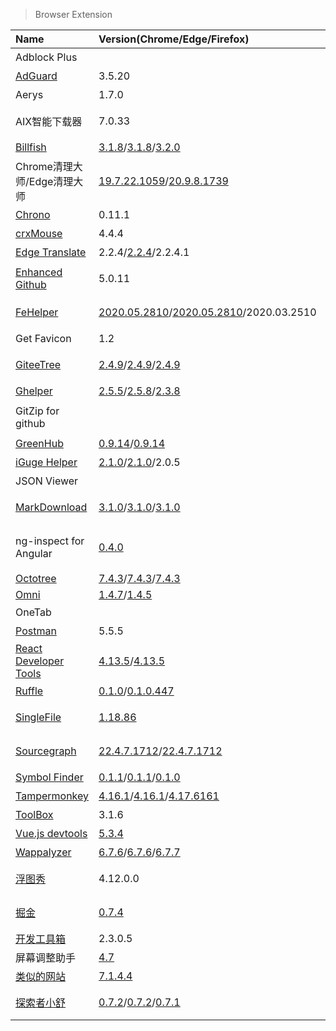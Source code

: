 > Browser Extension

| Name                              | Version(Chrome/Edge/Firefox)                                                    | Description                          |
| :-------------------------------- | :------------------------------------------------------------------------------ | :----------------------------------- |
| Adblock Plus                      |                                                                                 | 免除广告困扰                         |
| [AdGuard][AdGuard]                | 3.5.20                                                                          | 广告拦截器                           |
| Aerys                             | 1.7.0                                                                           | 窗口标签管理器                       |
| AIX智能下载器                     | 7.0.33                                                                          | 高效实现网页内容的嗅探和下载         |
| [Billfish][BF]                    | [3.1.8][BF-Chrome]/[3.1.8][BF-Edge]/[3.2.0][BF-Firefox]                         | 免费素材管理工具                     |
| Chrome清理大师/Edge清理大师       | [19.7.22.1059][CM-Chrome]/[20.9.8.1739][CM-Edge]                                | 一键清理浏览器垃圾                   |
| [Chrono][Chrono]                  | 0.11.1                                                                          | 下载管理器                           |
| [crxMouse][crxMouse]              | 4.4.4                                                                           | 鼠标手势                             |
| [Edge Translate][EdgeTranslate]   | 2.2.4/[2.2.4][EdgeTranslate-Edge]/2.2.4.1                                       | 侧边翻译                             |
| [Enhanced Github][EnhancedGithub] | 5.0.11                                                                          | 提供GitHub附加组件的浏览器扩展       |
| [FeHelper][FH]                    | [2020.05.2810][FH-Chrome]/[2020.05.2810][FH-Edge]/2020.03.2510                  | Web开发者常用工具集                  |
| Get Favicon                       | 1.2                                                                             | 获取网页的favicon                    |
| [GiteeTree][GT]                   | [2.4.9][GT-Chrome]/[2.4.9][GT-Edge]/[2.4.9][GT-Firefox]                         | 基于Octotree的码云文件树插件         |
| [Ghelper][GH]                     | [2.5.5][GH-Chrome]/[2.5.8][GH-Edge]/[2.3.8][GH-Firefox]                         | 谷歌上网助手                         |
| GitZip for github                 |                                                                                 | 高速下载GitHub项目文件夹             |
| [GreenHub][GreenHub]              | [0.9.14][GreenHub-Chrome]/[0.9.14][GreenHub-Edge]                               | 绿墙-网络出海工具                    |
| [iGuge Helper][iGuge]             | [2.1.0][iGuge-Chrome]/[2.1.0][iGuge-Edge]/2.0.5                                 | 谷歌学术助手                         |
| JSON Viewer                       |                                                                                 | 方便查看Json结构                     |
| [MarkDownload][MD]                | [3.1.0][MD-Chrome]/[3.1.0][MD-Edge]/[3.1.0][MD-Firefox]                         | 把HTML格式自动转换成Markdown格式     |
| ng-inspect for Angular            | [0.4.0][ng-inspect-for-angular-Chrome]                                          | 用于调试Angular(1.x/4+/lvy)应用程序  |
| [Octotree][OT]                    | [7.4.3][OT-Chrome]/[7.4.3][OT-Edge]/[7.4.3][OT-Firefox]                         | GitHub Code Tree                     |
| [Omni][Omni]                      | [1.4.7][Omni-Chrome]/[1.4.5][Omni-Firefox]                                      |                                      |
| OneTab                            |                                                                                 | 一键合并Tab                          |
| [Postman][Postman]                | 5.5.5                                                                           | 网络API测试工具                      |
| [React Developer Tools][React]    | [4.13.5][React-Chrome]/[4.13.5][React-Edge]                                     | React开发工具                        |
| [Ruffle][Ruffle]                  | [0.1.0][Ruffle-Chrome]/[0.1.0.447][Ruffle-Firefox]                              | Flash模拟器                          |
| [SingleFile][SingleFile]          | [1.18.86][SingleFile-Chrome]                                                    | 把网页完整保存到本地                 |
| [Sourcegraph][SG]                 | [22.4.7.1712][SG-Chrome]/[22.4.7.1712][SG-Firefox]                              | Web代码搜索浏览工具                  |
| [Symbol Finder][SF]               | [0.1.1][SF-Chrome]/[0.1.1][SF-Edge]/[0.1.0][SF-Firefox]                         | 轻松浏览和插入图标                   |
| [Tampermonkey][TM]                | [4.16.1][TM-Chrome]/[4.16.1][TM-Edge]/[4.17.6161][TM-Firefox]                   | 用户脚本管理器                       |
| [ToolBox][ToolBox]                | 3.1.6                                                                           | 常用工具                             |
| [Vue.js devtools][Vue]            | [5.3.4][Vue-Chrome]                                                             | Vue开发工具                          |
| [Wappalyzer][Wappalyzer]          | [6.7.6][Wappalyzer-Chrome]/[6.7.6][Wappalyzer-Edge]/[6.7.7][Wappalyzer-Firefox] | 识别网站技术栈                       |
| [浮图秀][PhotoShow]               | 4.12.0.0                                                                        | 悬浮快速查看网页原图                 |
| [掘金][juejin]                    | [0.7.4][juejin-Edge]                                                            | 一站式聚合优质内容·快捷工具·常用网址 |
| [开发工具箱][开发工具箱]          | 2.3.0.5                                                                         | 软件开发小工具合集                   |
| 屏幕调整助手                      | [4.7][屏幕调整助手-Chrome]                                                      | 更改屏幕的大小                       |
| [类似的网站][similar]             | [7.1.4.4][similar-Chrome]                                                       | 发现相关网站                         |
| [探索者小舒][XS]                  | [0.7.2][XS-Chrome]/[0.7.2][XS-Edge]/[0.7.1][XS-Firefox]                         | 强大快捷的搜索切换工具               |

[AdGuard]: https://adguard.com/zh_cn/adguard-browser-extension/overview.html '跳转主页'
[BF]: https://www.billfish.cn/ '跳转主页'
[BF-Chrome]: https://chrome.google.com/webstore/detail/billfish-free-material-ma/piohkopmiebhgodfkcfcmjbmgkcnjnmf '跳转Google Store'
[BF-Edge]: https://microsoftedge.microsoft.com/addons/detail/billfish-%E5%85%8D%E8%B4%B9%E7%B4%A0%E6%9D%90%E7%AE%A1%E7%90%86%E5%B7%A5%E5%85%B7v3/kjjmbhmmbfgbaannpbpoaabponeogaop?hl=zh-CN '跳转Microsoft Store'
[BF-Firefox]: https://addons.mozilla.org/zh-CN/firefox/addon/billfish-%E5%85%8D%E8%B4%B9%E5%9B%BE%E7%89%87%E7%AE%A1%E7%90%86%E9%87%87%E9%9B%86%E6%8F%92%E4%BB%B6/ '跳转Firefox Add-ons'
[CM-Chrome]: https://chrome.google.com/webstore/detail/clean-master-the-best-chr/eagiakjmjnblliacokhcalebgnhellfi '跳转Google Store'
[CM-Edge]: https://microsoftedge.microsoft.com/addons/detail/edge%E6%B8%85%E7%90%86%E5%A4%A7%E5%B8%88%EF%BC%9A%E4%B8%80%E9%94%AE%E6%B8%85%E7%90%86%E6%B5%8F%E8%A7%88%E5%99%A8%E5%9E%83%E5%9C%BE%EF%BC%8C%E8%AE%A9%E4%BD%A0%E7%9A%84edg/nlcebdoehkdiojeahkofcfnolkleembf '跳转Microsoft Store'
[Chrono]: https://www.chronodownloader.net/ '跳转主页'
[crxMouse]: https://crxmouse.com/zh-hans/ '跳转主页'
[EdgeTranslate]: https://github.com/EdgeTranslate/EdgeTranslate '跳转主页'
[EdgeTranslate-Edge]: https://microsoftedge.microsoft.com/addons/detail/%E4%BE%A7%E8%BE%B9%E7%BF%BB%E8%AF%91/bfdogplmndidlpjfhoijckpakkdjkkil '跳转Microsoft Store'
[EnhancedGithub]: https://varunmalhotra.xyz/enhanced-github/ '跳转主页'
[FH]: https://www.baidufe.com/fehelper '跳转主页'
[FH-Chrome]: https://chrome.google.com/webstore/detail/fehelper%E5%89%8D%E7%AB%AF%E5%8A%A9%E6%89%8B/pkgccpejnmalmdinmhkkfafefagiiiad '跳转Google Store'
[FH-Edge]: https://microsoftedge.microsoft.com/addons/detail/fehelper%E5%89%8D%E7%AB%AF%E5%8A%A9%E6%89%8B/feolnkbgcbjmamimpfcnklggdcbgakhe '跳转Microsoft Store'
[GT]: https://gitee.com/oschina/GitCodeTree '跳转主页'
[GT-Chrome]: https://chrome.google.com/webstore/detail/gitcodetree/inaaldjpdbkaodlmdcplgpoibohcmmlj '跳转Google Store'
[GT-Edge]: https://microsoftedge.microsoft.com/addons/detail/giteetree/ialknpjkghajbolmfcbklajihdimifdk '跳转Microsoft Store'
[GT-Firefox]: https://addons.mozilla.org/zh-CN/firefox/addon/giteetree/ '跳转Firefox Add-ons'
[GH]: https://ghelper.xyz/ '跳转主页'
[GH-Chrome]: https://chrome.google.com/webstore/detail/%E8%B0%B7%E6%AD%8C%E4%B8%8A%E7%BD%91%E5%8A%A9%E6%89%8B/cieikaeocafmceoapfogpffaalkncpkc '跳转Google Store'
[GH-Firefox]: https://addons.mozilla.org/zh-CN/firefox/addon/%E8%B0%B7%E6%AD%8C%E4%B8%8A%E7%BD%91%E5%8A%A9%E6%89%8B-%E5%AE%98%E7%BD%91%E7%89%88/ '跳转Firefox Add-ons'
[GH-Edge]: https://microsoftedge.microsoft.com/addons/detail/%E8%B0%B7%E6%AD%8C%E4%B8%8A%E7%BD%91%E5%8A%A9%E6%89%8B/eoboojokdmamahfilfmamjjkcmkmddgk '跳转Microsoft Store'
[GreenHub]: https://github.com/pablocc1979/Green-Hub-Proxy/ '跳转主页'
[GreenHub-Chrome]: https://chrome.google.com/webstore/detail/greenhub-free-vpn/knmhokeiipedacnhpjklbjmfgedfohco '跳转Google Store'
[GreenHub-Edge]: https://microsoftedge.microsoft.com/addons/detail/greenhub%E7%BB%BF%E5%A2%99%E2%80%94%E7%BD%91%E7%BB%9C%E5%87%BA%E6%B5%B7%E5%B7%A5%E5%85%B7/hholdpohidinjmkoanabdchniingdfac '跳转Microsoft Store'
[iGuge]: https://iguge.xyz/ '跳转主页'
[iGuge-Chrome]: https://chrome.google.com/webstore/detail/igg%E8%B0%B7%E6%AD%8C%E5%AD%A6%E6%9C%AF%E5%8A%A9%E6%89%8B/ncldcbhpeplkfijdhnoepdgdnmjkckij '跳转Google Store'
[iGuge-Edge]: https://microsoftedge.microsoft.com/addons/detail/igg%E8%B0%B7%E6%AD%8C%E5%AD%A6%E6%9C%AF%E5%8A%A9%E6%89%8B/mchibleoefileemjfghfejaggonplmmg '跳转Microsoft Store'
[ng-inspect-for-angular-Chrome]: https://chrome.google.com/webstore/detail/ng-inspect-for-angular1x4/onfmmmemcmipkohkkgofiojpiahbpogh '跳转Google Store'
[MD]: https://github.com/deathau/markdownload '跳转主页'
[MD-Chrome]: https://chrome.google.com/webstore/detail/markdownload-markdown-web/pcmpcfapbekmbjjkdalcgopdkipoggdi '跳转Google Store'
[MD-Edge]: https://microsoftedge.microsoft.com/addons/detail/markdownload-markdown-w/hajanaajapkhaabfcofdjgjnlgkdkknm '跳转Microsoft Store'
[MD-Firefox]: https://addons.mozilla.org/zh-CN/firefox/addon/markdownload/ '跳转Firefox Add-ons'
[OT]: https://www.octotree.io/ '跳转主页'
[OT-Chrome]: https://chrome.google.com/webstore/detail/octotree-github-code-tree/bkhaagjahfmjljalopjnoealnfndnagc '跳转Google Store'
[OT-Edge]: https://microsoftedge.microsoft.com/addons/detail/octotree-github-code-tr/joagmknfcgpikbadjkaikmnhpjadihjg '跳转Microsoft Store'
[OT-Firefox]: https://addons.mozilla.org/zh-CN/firefox/addon/octotree/ '跳转Firefox Add-ons'
[Omni]: https://github.com/alyssaxuu/omni '跳转主页'
[Omni-Chrome]: https://chrome.google.com/webstore/detail/omni/mapjgeachilmcbbokkgcbgpbakaaeehi '跳转Google Store'
[Omni-Firefox]: https://addons.mozilla.org/zh-CN/firefox/addon/omnisearch/ '跳转Firefox Add-ons'
[Postman]: https://www.postman.com/downloads/ '跳转主页'
[React]: https://github.com/facebook/react '跳转主页'
[React-Chrome]: https://chrome.google.com/webstore/detail/react-developer-tools/fmkadmapgofadopljbjfkapdkoienihi '跳转Google Store'
[React-Edge]: https://microsoftedge.microsoft.com/addons/detail/react-developer-tools/gpphkfbcpidddadnkolkpfckpihlkkil '跳转Microsoft Store'
[Ruffle]: https://ruffle.rs/ '跳转主页'
[Ruffle-Chrome]: https://chrome.google.com/webstore/detail/ruffle/donbcfbmhbcapadipfkeojnmajbakjdc '跳转Google Store'
[Ruffle-Firefox]: https://addons.mozilla.org/zh-CN/firefox/addon/ruffle_rs/ '跳转Firefox Add-ons'
[SingleFile]: https://github.com/gildas-lormeau/SingleFile '跳转主页'
[SingleFile-Chrome]: https://chrome.google.com/webstore/detail/singlefile/mpiodijhokgodhhofbcjdecpffjipkle '跳转Google Store'
[SG]: https://sourcegraph.com/ '跳转主页'
[SG-Chrome]: https://chrome.google.com/webstore/detail/sourcegraph/dgjhfomjieaadpoljlnidmbgkdffpack '跳转Google Store'
[SG-Firefox]: https://addons.mozilla.org/zh-CN/firefox/addon/sourcegraph-for-firefox/ '跳转Firefox Add-ons'
[TM]: https://www.tampermonkey.net/ '跳转主页'
[TM-Chrome]: https://chrome.google.com/webstore/detail/tampermonkey/dhdgffkkebhmkfjojejmpbldmpobfkfo '跳转Google Store'
[TM-Edge]: https://microsoftedge.microsoft.com/addons/detail/tampermonkey/iikmkjmpaadaobahmlepeloendndfphd '跳转Microsoft Store'
[TM-Firefox]: https://addons.mozilla.org/zh-CN/firefox/addon/tampermonkey/ '跳转Firefox Add-ons'
[ToolBox]: http://chenapp.com/chrome/developtools '跳转主页'
[Vue]: https://devtools.vuejs.org/ '跳转主页'
[Vue-Chrome]: https://chrome.google.com/webstore/detail/vuejs-devtools/nhdogjmejiglipccpnnnanhbledajbpd '跳转Google Store'
[Wappalyzer]: https://www.wappalyzer.com/ '跳转主页'
[Wappalyzer-Chrome]: https://chrome.google.com/webstore/detail/wappalyzer/gppongmhjkpfnbhagpmjfkannfbllamg '跳转Google Store'
[Wappalyzer-Edge]: https://microsoftedge.microsoft.com/addons/detail/wappalyzer/mnbndgmknlpdjdnjfmfcdjoegcckoikn '跳转Microsoft Store'
[Wappalyzer-Firefox]: https://addons.mozilla.org/zh-CN/firefox/addon/wappalyzer/ '跳转Firefox Add-ons'
[PhotoShow]: https://github.com/Mr-VincentW/PhotoShow '跳转主页'
[juejin]: https://juejin.cn/extension '跳转主页'
[juejin-Edge]: https://microsoftedge.microsoft.com/addons/detail/%E7%A8%80%E5%9C%9F%E6%8E%98%E9%87%91/iblloeofmdhfkbkpjkkombjngddeocjk '跳转Microsoft Store'
[开发工具箱]: https://www.box3.cn/ '跳转主页'
[屏幕调整助手-Chrome]: https://chrome.google.com/webstore/detail/%E5%B1%8F%E5%B9%95%E8%B0%83%E6%95%B4%E5%8A%A9%E6%89%8B/ajgidahckhliegaonfgbialbcpcljach '跳转Google Store'
[similar]: https://www.similarsites.com/ '跳转主页'
[similar-Chrome]: https://chrome.google.com/webstore/detail/similar-sites-discover-re/necpbmbhhdiplmfhmjicabdeighkndkn '跳转Google Store'
[SF]: https://mybrowseraddon.com/symbol-finder.html '跳转主页'
[SF-Chrome]: https://chrome.google.com/webstore/detail/symbol-finder/jkkcdhfbndheafipanegbnmhledmdcjj '跳转Google Store'
[SF-Edge]: https://microsoftedge.microsoft.com/addons/detail/symbol-finder/jkgpgpgilkkfmejondehknfkobjcdbgg '跳转Microsoft Store'
[SF-Firefox]: https://addons.mozilla.org/zh-CN/firefox/addon/symbol-finder/ '跳转Firefox Add-ons'
[XS]: https://ex.xiaoshu.app/ '跳转主页'
[XS-Chrome]: https://chrome.google.com/webstore/detail/lcalpcoppmdamffdmmchmadbpaoibaep '跳转Google Store'
[XS-Edge]: https://microsoftedge.microsoft.com/addons/detail/%E6%8E%A2%E7%B4%A2%E8%80%85%E5%B0%8F%E8%88%92/coneollgjonabefaacemccaknmicmncj '跳转Microsoft Store'
[XS-Firefox]: https://addons.mozilla.org/zh-CN/firefox/addon/explorer-xiaoshu/ '跳转Firefox Add-ons'
